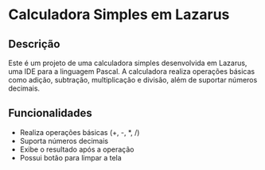 # Calculadora Simples em Lazarus

## Descrição

Este é um projeto de uma calculadora simples desenvolvida em Lazarus, uma IDE para a linguagem Pascal. A calculadora realiza operações básicas como adição, subtração, multiplicação e divisão, além de suportar números decimais.

## Funcionalidades

- Realiza operações básicas (+, -, *, /)
- Suporta números decimais
- Exibe o resultado após a operação
- Possui botão para limpar a tela
